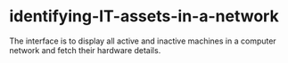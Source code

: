 # identifying-IT-assets-in-a-network
The interface is to display all active and inactive machines in a computer network and fetch their hardware details.
